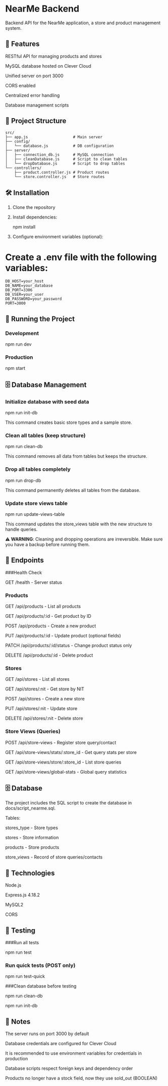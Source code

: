 # NearMe Backend

Backend API for the NearMe application, a store and product management system.

## 🚀 Features

RESTful API for managing products and stores

MySQL database hosted on Clever Cloud

Unified server on port 3000

CORS enabled

Centralized error handling

Database management scripts

## 📁 Project Structure
```
src/
├── app.js                    # Main server
├── config/
│   └── database.js           # DB configuration
├── server/
│   ├── connection_db.js      # MySQL connection
│   ├── cleanDatabase.js      # Script to clean tables
│   └── dropDatabase.js       # Script to drop tables
└── controllers/
    ├── product.controller.js # Product routes
    └── store.controller.js   # Store routes
```
## 🛠️ Installation

1. Clone the repository

2. Install dependencies:

    npm install


3. Configure environment variables (optional):

# Create a .env file with the following variables:
```
DB_HOST=your_host
DB_NAME=your_database
DB_PORT=3306
DB_USER=your_user
DB_PASSWORD=your_password
PORT=3000
```
## 🚀 Running the Project

### Development

npm run dev

### Production

npm start

## 🗄️ Database Management

### Initialize database with seed data

npm run init-db


This command creates basic store types and a sample store.

### Clean all tables (keep structure)

npm run clean-db


This command removes all data from tables but keeps the structure.

### Drop all tables completely

npm run drop-db

This command permanently deletes all tables from the database.

### Update store views table

npm run update-views-table


This command updates the store_views table with the new structure to handle queries.

⚠️ **WARNING**: Cleaning and dropping operations are irreversible. Make sure you have a backup before running them.

## 📡 Endpoints

###Health Check

GET /health - Server status

### Products

GET /api/products - List all products

GET /api/products/:id - Get product by ID

POST /api/products - Create a new product

PUT /api/products/:id - Update product (optional fields)

PATCH /api/products/:id/status - Change product status only

DELETE /api/products/:id - Delete product

### Stores

GET /api/stores - List all stores

GET /api/stores/:nit - Get store by NIT

POST /api/stores - Create a new store

PUT /api/stores/:nit - Update store

DELETE /api/stores/:nit - Delete store

### Store Views (Queries)

POST /api/store-views - Register store query/contact

GET /api/store-views/stats/:store_id - Get query stats per store

GET /api/store-views/store/:store_id - List store queries

GET /api/store-views/global-stats - Global query statistics

## 🗄️ Database

The project includes the SQL script to create the database in docs/script_nearme.sql.

Tables:

stores_type - Store types

stores - Store information

products - Store products

store_views - Record of store queries/contacts

## 🔧 Technologies

Node.js

Express.js 4.18.2

MySQL2

CORS

## 🧪 Testing

###Run all tests

npm run test

### Run quick tests (POST only)

npm run test-quick

###Clean database before testing

npm run clean-db

npm run init-db

## 📝 Notes

The server runs on port 3000 by default

Database credentials are configured for Clever Cloud

It is recommended to use environment variables for credentials in production

Database scripts respect foreign keys and dependency order

Products no longer have a stock field, now they use sold_out (BOOLEAN)